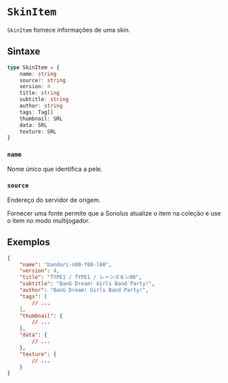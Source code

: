 # `SkinItem`

`SkinItem` fornece informações de uma skin.

## Sintaxe

```ts
type SkinItem = {
    name: string
    source?: string
    version: 4
    title: string
    subtitle: string
    author: string
    tags: Tag[]
    thumbnail: SRL
    data: SRL
    texture: SRL
}
```

### `name`

Nome único que identifica a pele.

### `source`

Endereço do servidor de origem.

Fornecer uma fonte permite que a Sonolus atualize o item na coleção e use o item no modo multijogador.

## Exemplos

```json
{
    "name": "bandori-n00-f00-l00",
    "version": 4,
    "title": "TYPE1 / TYPE1 / レーンスキン00",
    "subtitle": "BanG Dream! Girls Band Party!",
    "author": "BanG Dream! Girls Band Party!",
    "tags": [
        // ...
    ],
    "thumbnail": {
        // ...
    },
    "data": {
        // ...
    },
    "texture": {
        // ...
    }
}
```
